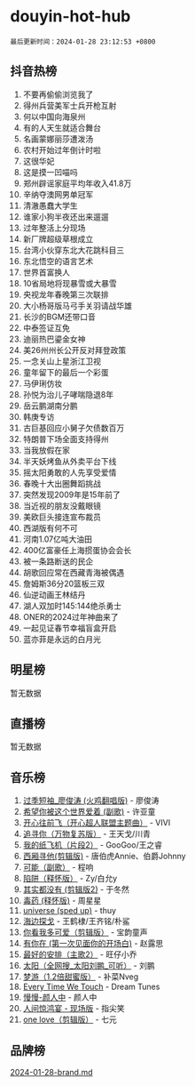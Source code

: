 # douyin-hot-hub

`最后更新时间：2024-01-28 23:12:53 +0800`

## 抖音热榜

1. 不要再偷偷浏览我了
1. 得州兵营美军士兵开枪互射
1. 何以中国向海泉州
1. 有的人天生就适合舞台
1. 名画蒙娜丽莎遭泼汤
1. 农村开始过年倒计时啦
1. 这很华妃
1. 这是摸一凹喵吗
1. 郑州辟谣家庭平均年收入41.8万
1. 辛纳夺澳网男单冠军
1. 清澈愚蠢大学生
1. 谁家小狗半夜还出来遛遛
1. 过年整活上分现场
1. 新厂牌超级草根成立
1. 台湾小伙穿东北大花跳科目三
1. 东北悟空的语言艺术
1. 世界首富换人
1. 10省局地将现暴雪或大暴雪
1. 央视龙年春晚第三次联排
1. 大小杨哥版马弓手关羽请战华雄
1. 长沙的BGM还带口音
1. 中泰签证互免
1. 迪丽热巴鎏金女神
1. 美26州州长公开反对拜登政策
1. 一念关山上星浙江卫视
1. 童年留下的最后一个彩蛋
1. 马伊琍仿妆
1. 孙悦为治儿子哮喘隐退8年
1. 岳云鹏湖南分鹏
1. 韩庚专访
1. 古巨基回应小舅子欠债数百万
1. 特朗普下场全面支持得州
1. 当我放假在家
1. 半天妖烤鱼从外卖平台下线
1. 摇太阳勇敢的人先享受爱情
1. 春晚十大出圈舞蹈挑战
1. 突然发现2009年是15年前了
1. 当近视的朋友没戴眼镜
1. 美欧巨头接连宣布裁员
1. 西湖版有何不可
1. 河南1.07亿吨大油田
1. 400亿富豪任上海掼蛋协会会长
1. 被一条路断送的民企
1. 胡歌回应常在西藏青海被偶遇
1. 詹姆斯36分20篮板三双
1. 仙逆动画王林结丹
1. 湖人双加时145:144绝杀勇士
1. ONER的2024过年神曲来了
1. 一起见证春节幸福盲盒开启
1. 蓝亦菲是永远的白月光

## 明星榜

暂无数据

## 直播榜

暂无数据

## 音乐榜

1. [过季短袖_廖俊涛 (火鸡翻唱版)](https://sf86-cdn-tos.douyinstatic.com/obj/tos-cn-ve-2774/ogQVJl0tRBKxQgZji7YClFEBrVDeHpPTWfCZbQ) - 廖俊涛
1. [希望你被这个世界爱着 (副歌)](https://sf86-cdn-tos.douyinstatic.com/obj/tos-cn-ve-2774/oUHCmWQfZlE3QQBKBeD8rCFLpJzPgCpImhsxMt) - 许亚童
1. [开心往前飞（开心超人联盟主题曲）](https://sf3-cdn-tos.douyinstatic.com/obj/tos-cn-ve-2774/9d8fb7c82cf1421fb93a9fe925275e0a) - VIVI
1. [追寻你（万物复苏版）](https://sf3-cdn-tos.douyinstatic.com/obj/tos-cn-ve-2774/oYeAZJsbjIDit9APmBg8u6uDUQnHmoCf3gbo74) - 王天戈/川青
1. [我的纸飞机（片段2）](https://sf86-cdn-tos.douyinstatic.com/obj/tos-cn-ve-2774/oM2ZrKcg2CD5AeRB2gkeXOFB1IxAGJdZPazYHf) - GooGoo/王之睿
1. [西厢寻他(剪辑版)](https://sf3-cdn-tos.douyinstatic.com/obj/tos-cn-ve-2774/oUsAVfAQKlRNxEv5qxvIB8o5qmIWUcXbzJKJhw) - 唐伯虎Annie、伯爵Johnny
1. [可能（副歌）](https://sf86-cdn-tos.douyinstatic.com/obj/tos-cn-ve-2774/cde1731888894259b333569393c2fb51) - 程响
1. [陷阱（释怀版）](https://sf6-cdn-tos.douyinstatic.com/obj/tos-cn-ve-2774/oE8C21LeZrzKLDFfQYgMzx4GAIHageG5IzayY7) - Zy/白允y
1. [其实都没有 (剪辑版2)](https://sf86-cdn-tos.douyinstatic.com/obj/tos-cn-ve-2774/oEBNQenHZtBhxYjGgUDQk0BCHTigQafgFlbQ7k) - 于冬然
1. [毒药 (释怀版)](https://sf86-cdn-tos.douyinstatic.com/obj/tos-cn-ve-2774/oYILMEAzspdZBIzy4frJNB8ZHPHWAhiwowd4Ad) - 周星星
1. [universe (sped up)](https://sf86-cdn-tos.douyinstatic.com/obj/tos-cn-ve-2774/oIQnurQLDCsdYeegkM4CKuVb23MZBXtX6QB8bv) - thuy
1. [海边探戈](https://sf86-cdn-tos.douyinstatic.com/obj/tos-cn-ve-2774/os9gE0VQCGqt6VQkZDyBBYvfSDY0QFe3vVmubn) - 王鹤棣/王齐铭/朴鲨
1. [你看我多可爱（剪辑版）](https://sf3-cdn-tos.douyinstatic.com/obj/tos-cn-ve-2774/018d241ee66a4a189b2fa9ea2fe3363d) - 宝韵童声
1. [有你在 (第一次见面你的开场白)](https://sf86-cdn-tos.douyinstatic.com/obj/tos-cn-ve-2774/oAthrQ3ClJBfI57uBoFEgNDYtNCZ0TSYQQfxQ0) - 赵露思
1. [最好的安排（主歌2）](https://sf86-cdn-tos.douyinstatic.com/obj/tos-cn-ve-2774/oMMZX1DuHpMwgoDztBmZswgQnbCeeANZxBHkFY) - 旺仔小乔
1. [太阳（全网搜_太阳刘鹏_可听）](https://sf86-cdn-tos.douyinstatic.com/obj/tos-cn-ve-2774/ogWbyIQnlBFImVbeDocRdCIYtBHlbJXgfZMvgz) - 刘鹏
1. [梦游（1.2倍甜蜜版）](https://sf3-cdn-tos.douyinstatic.com/obj/tos-cn-ve-2774/o4gyAUm8hwufoEABmwVIiQtHsFuGzAEEWtNMzo) - 补菜Nveg
1. [Every Time We Touch](https://sf86-cdn-tos.douyinstatic.com/obj/tos-cn-ve-2774/ogN6lUKQeBBfEVhIOMikG1CcJjugxk1tztZyhP) - Dream Tunes
1. [慢慢-颜人中](https://sf86-cdn-tos.douyinstatic.com/obj/tos-cn-ve-2774/ocjHNfBXdBxQNC8ZGAeoLMFTUgtBg8bkExunDC) - 颜人中
1. [人间惊鸿宴 - 现场版](https://sf86-cdn-tos.douyinstatic.com/obj/tos-cn-ve-2774/osF4mrPePAf2Yv8Wfr5fATCHZwL5h1QiGQAKwz) - 指尖笑
1. [one love（剪辑版）](https://sf3-cdn-tos.douyinstatic.com/obj/tos-cn-ve-2774/o4utbbKzHedACBQ0bkG7ZBgUvDQzbBDnYd1f1k) - 七元

## 品牌榜

[2024-01-28-brand.md](2024-01-28-brand.md)
